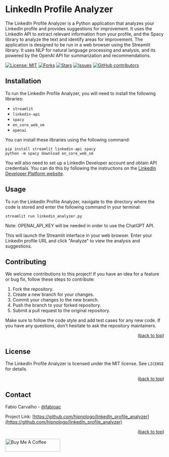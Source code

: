 # LinkedIn Profile Analyzer

The LinkedIn Profile Analyzer is a Python application that analyzes your LinkedIn profile and provides suggestions for improvement. It uses the LinkedIn API to extract relevant information from your profile, and the Spacy library to analyze the text and identify areas for improvement. The application is designed to be run in a web browser using the Streamlit library. It uses NLP for natural language processing and analysis, and its powered by the OpenAI API for summarization and recommendations.

[![License: MIT](https://img.shields.io/badge/License-MIT-yellow.svg)](https://opensource.org/licenses/MIT)
[![Forks](https://img.shields.io/github/forks/hipnologo/linkedIn_profile_analyzer)](https://github.com/hipnologo/linkedIn_profile_analyzer/network/members)
[![Stars](https://img.shields.io/github/stars/hipnologo/linkedIn_profile_analyzer)](https://github.com/hipnologo/linkedIn_profile_analyzer/stargazers)
[![Issues](https://img.shields.io/github/issues/hipnologo/linkedIn_profile_analyzer)](https://github.com/hipnologo/linkedIn_profile_analyzer/issues)
[![GitHub contributors](https://img.shields.io/github/contributors/hipnologo/linkedIn_profile_analyzer)](https://github.com/hipnologo/linkedIn_profile_analyzer/graphs/contributors)

## Installation

To run the LinkedIn Profile Analyzer, you will need to install the following libraries:

- `streamlit`
- `linkedin-api`
- `spacy`
- `en_core_web_sm`
- `openai`

You can install these libraries using the following command:

``` 
pip install streamlit linkedin-api spacy
python -m spacy download en_core_web_sm
```


You will also need to set up a LinkedIn Developer account and obtain API credentials. You can do this by following the instructions on the [LinkedIn Developer Platform website](https://www.linkedin.com/developers/).

## Usage

To run the LinkedIn Profile Analyzer, navigate to the directory where the code is stored and enter the following command in your terminal:

```
streamlit run linkedin_analyzer.py
```
Note: OPENAI_API_KEY will be needed in order to use the ChatGPT API.

This will launch the Streamlit interface in your web browser. Enter your LinkedIn profile URL and click "Analyze" to view the analysis and suggestions.

## Contributing

We welcome contributions to this project! If you have an idea for a feature or bug fix, follow these steps to contribute:

1. Fork the repository.
2. Create a new branch for your changes.
3. Commit your changes to the new branch.
4. Push the branch to your forked repository.
5. Submit a pull request to the original repository.

Make sure to follow the code style and add test cases for any new code. If you have any questions, don't hesitate to ask the repository maintainers.

<p align="right">(<a href="#top">back to top</a>)</p>

<!-- LICENSE -->
## License

The LinkedIn Profile Analyzer is licensed under the MIT license. See `LICENSE` for details.

<p align="right">(<a href="#top">back to top</a>)</p>



<!-- CONTACT -->
## Contact

Fabio Carvalho - [@fabioac](https://twitter.com/fabioac)

Project Link: [https://github.com/hipnologo/linkedIn_profile_analyzer](https://github.com/hipnologo/linkedIn_profile_analyzer)

<p align="right">(<a href="#top">back to top</a>)</p>

<a href="https://www.buymeacoffee.com/hipnologod" target="_blank"><img src="https://cdn.buymeacoffee.com/buttons/default-orange.png" alt="Buy Me A Coffee" height="41" width="174"></a>
